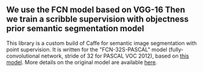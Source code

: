 We use the FCN model based on VGG-16
Then we train a scribble supervision with objectness prior semantic segmentation model
------------------------------------------------------------------------------------------------------------------------------------------

This library is a custom build of Caffe for semantic image segmentation with point supervision. It is written for the "FCN-32S-PASCAL" model (fully-convolutional network, stride of 32 for PASCAL VOC 2012), based on [this model](https://github.com/shelhamer/fcn.berkeleyvision.org/tree/master/voc-fcn32s). More details on the original model are available [here](https://github.com/shelhamer/fcn.berkeleyvision.org). 
